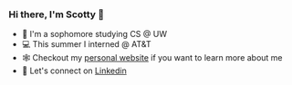 ### Hi there, I'm Scotty 👋
* 🏫 I'm a sophomore studying CS @ UW
* 💻 This summer I interned @ AT&T
* 🕸 Checkout my [personal website](https://scottysingh.com) if you want to learn more about me
* 👔 Let's connect on [Linkedin](https://www.linkedin.com/in/scottysingh)
